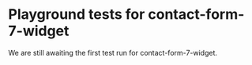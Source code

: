 # Playground tests for contact-form-7-widget
We are still awaiting the first test run for contact-form-7-widget.

